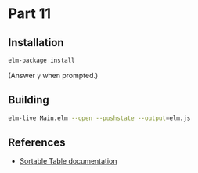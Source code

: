 Part 11
=======

## Installation

```bash
elm-package install
```

(Answer `y` when prompted.)


## Building

```bash
elm-live Main.elm --open --pushstate --output=elm.js
```

## References

* [Sortable Table documentation](http://package.elm-lang.org/packages/evancz/elm-sortable-table/latest)
